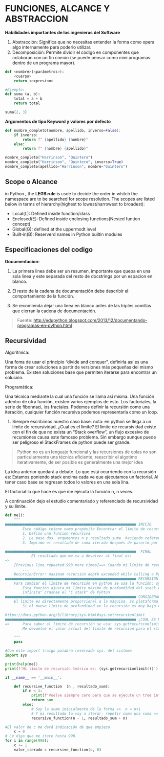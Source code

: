 # FUNCIONES, ALCANCE Y ABSTRACCION

**Habilidades importantes de los ingenieros del Software**

1. Abstracción: Significa que no necesitas entender la forma como opera algo internamente para poderlo utilizar.
2. Decomposición: Permite dividir el código en componentes que colaboran con un fin común (se puede pensar como mini programas dentro de un programa mayor).

```py
def <nombre>(<parámetros>):
    <cuerpo>
    return <expresion>

#Ejemplo:
def suma (a, b):
    total = a + b
    return total

suma(2, 3)
```
**Argumentos de tipo Keyword y valores por defecto**
```py
def nombre_completo(nombre, apellido, inverso=False):
    if inverso:
        return f" {apellido} {nombre}"
    else:
        return f" {nombre} {apellido}"

nombre_completo("Harrinson", "Quintero")
nombre_completo("Harrinson", "Quintero", inverso=True)
nombre_completo(apellido="Harrinson", nombre="Quintero")
```

## Scope o Alcance

in Python , the **LEGB rule** is usde to decide the order in whitch the namespace are to be searched for scope resolution.
The scopes are listed below in terms of hierarchy(highest to lowest/narrowest to broadest):
- Local(L): Defined inside function/class
- Enclosed(E): Defined inside enclosing functions(Nested funtion concept)
- Global(G): defined at the uppermodt level
- Built-in(B): Reserverd names in Python builtin modules

## Especificaciones del codigo

**Documentacion:**

1. La primera linea debe ser un resumen, importante que quepa en una sola linea y este separada del resto de docstrings por un espacion en blanco.

2. El resto de la cadena de documentación debe describir el comportamiento de la función.

3. Se recomienda dejar una línea en blanco antes de las triples comillas que cierran la cadena de documentación.

> Fuente: http://edupython.blogspot.com/2013/12/documentando-programas-en-python.html

## Recursividad

Algoritmica:

Una foma de usar el principio “divide and conquer”, definirla así es una forma de crear soluciones a partir de versiones más pequeñas del mismo problema.
Existen soluciones base que permiten iterarse para encontrar un solución.

Programática:

Una técnica mediante la cual una función se llama así misma. Una función adentro de otra función, existen varios ejemplos de esto.
Los factoriales, la serie de fibonnaci, los fractales.
Podemos definir la recursión como una iteración, cualquier función recursiva podemos representarla como un loop.

1. Siempre escribimos nuestro caso base.
nota: en python se llega a un límite de recursividad. ¿Cual es el límite?
El límite de recursividad existe con el fin de que no exista un “Stack overflow”, un flujo excesivo de recursiones causa este famosso problema.
Sin embargo aunque puede ser peligroso el StackFrames de python puede ser grande.
> Python no es un lenguaje funcional y las recursiones de colas no son particularmente una técnica eficiente, reescribir el algotimo iterativamente, de ser posible es generalmente una mejor idea

La idea anterior quedará a debate.
Lo que está ocurriendo con la recursión es:
Estamos poniendo stack encima cada ve que ejecutamos un factorial.
Al tener caso base se regresan todos lo valores en una sola lína.

El factorial lo que hace es que me ejecuta la función n, n veces.

A continuación dejo el estudio comentariado y referenciado de recursividad y su límite.
```py
def me():
    """
■■■■■■■■■■■■■■■■■■■■■■■■■■■■■■■■■■■■■■■■■■■■■■■■■■■■■■■■■■■■ INICIO
        Este código teiene como propósito Encontrar el límite de recursión teórico de mi máquina y compararlo con el real.
        1. Defino una funcion recursiva
        2. Le paso dos  argumentos n y resultado_suma  haciendo referencia a un número n y mi suma.
        3. Imprimo el resultado de suma iterado después de pasarlo por un ciclo for

■■■■■■■■■■■■■■■■■■■■■■■■■■■■■■■■■■■■■■■■■■■■■■■■■■■■■■■■■■■■  FINAL
            El resultado que me va a devolver al final es:
=>
    [Previous line repeated 993 more times]==> Cuando mi límite de recursión teórico es de 1000
        ...
    RecursionError: maximum recursion depth exceeded while calling a Python object
■■■■■■■■■■■■■■■■■■■■■■■■■■■■■■■■■■■■■■■■■■■■■■■■■■■■■■■■■■■■ RECURSION LIMIT
    Para cambiar el límite de recursión en python se usa la función: sys.setrecursionlimit(limit)
        Esta función ajusta mi limite máximo de profundidad del stack del interprete de pyhton, este límite previene que la recursión "
        infinita" crashee el "C stack" de Pyhton
■■■■■■■■■■■■■■■■■■■■■■■■■■■■■■■■■■■■■■■■■■■■■■■■■■■■■■■■■■■■ CONSIDERACIONES
    El límite es directamente proporcional a la máquina. Es plataforma dependiente y es mejor usarlo cuando el contexto lo amerite.
        Si el nuevo límite de profundidad en la recursión es muy bajo el error RecursionError aparece.

https://docs.python.org/3/library/sys.html#sys.setrecursionlimit
■■■■■■■■■■■■■■■■■■■■■■■■■■■■■■■■■■■■■■■■■■■■■■■■■■■■■■■■■■■■ ¿CUAL ES MI LÍMITE DE RECURSIÓN?
=>      Para saber el límite de recursión se usa: sys.getrecursionlimit()
        Me devuelve el valor actual del limite de recursión para el stack de python.

    """
    pass

#Con este import traigo palabra reservada sys. del sistema
import sys

print(help(me))
print(f'Mi límite de recursión teórico es: {sys.getrecursionlimit()}')

if __name__ == '__main__':

    def recursive_function  (n , resultado_sum):
        if n < 1:
            print(f'Vuelve siempre cero para que se ejecute un true infinito {n}. Soy el resultado de una suma y tengo el valor de: {resultado_sum} ')
            return sum
        else:
            # Soy la suma inicialmente de la forma =>  n = n+1
            # Y mi resultado lo voy a iterar, repetir como una suma =>  (n + 1) + resultado_suma
            recursive_function(n - 1, resultado_sum + n)

#El valor de c me dará indicación de que empieza
    c = 0
# Le digo que me itere hasta 998.
for i in range(998):
    c += 1
    valor_iterado = recursive_function(c, 0)
```